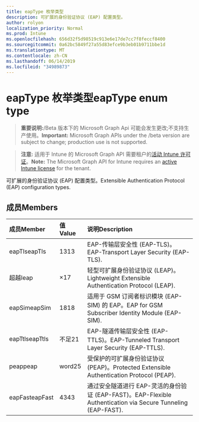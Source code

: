 ```yaml
---
title: eapType 枚举类型
description: 可扩展的身份验证协议 (EAP) 配置类型。
author: rolyon
localization_priority: Normal
ms.prod: Intune
ms.openlocfilehash: 656d32f5d98519c913e6e17de7cc7f8feccf8400
ms.sourcegitcommit: 0a62bc5849f27a55d83efce9b3eb01b9711bbe1d
ms.translationtype: MT
ms.contentlocale: zh-CN
ms.lasthandoff: 06/14/2019
ms.locfileid: "34989873"
---
```

# <a name="eaptype-enum-type"></a><span data-ttu-id="8b024-103">eapType 枚举类型</span><span class="sxs-lookup"><span data-stu-id="8b024-103">eapType enum type</span></span>

> <span data-ttu-id="8b024-104">**重要说明:**/Beta 版本下的 Microsoft Graph Api 可能会发生更改;不支持生产使用。</span><span class="sxs-lookup"><span data-stu-id="8b024-104">**Important:** Microsoft Graph APIs under the /beta version are subject to change; production use is not supported.</span></span>

> <span data-ttu-id="8b024-105">**注意:** 适用于 Intune 的 Microsoft Graph API 需要租户的[活动 Intune 许可证](https://go.microsoft.com/fwlink/?linkid=839381)。</span><span class="sxs-lookup"><span data-stu-id="8b024-105">**Note:** The Microsoft Graph API for Intune requires an [active Intune license](https://go.microsoft.com/fwlink/?linkid=839381) for the tenant.</span></span>

<span data-ttu-id="8b024-106">可扩展的身份验证协议 (EAP) 配置类型。</span><span class="sxs-lookup"><span data-stu-id="8b024-106">Extensible Authentication Protocol (EAP) configuration types.</span></span>

## <a name="members"></a><span data-ttu-id="8b024-107">成员</span><span class="sxs-lookup"><span data-stu-id="8b024-107">Members</span></span>
|<span data-ttu-id="8b024-108">成员</span><span class="sxs-lookup"><span data-stu-id="8b024-108">Member</span></span>|<span data-ttu-id="8b024-109">值</span><span class="sxs-lookup"><span data-stu-id="8b024-109">Value</span></span>|<span data-ttu-id="8b024-110">说明</span><span class="sxs-lookup"><span data-stu-id="8b024-110">Description</span></span>|
|:---|:---|:---|
|<span data-ttu-id="8b024-111">eapTls</span><span class="sxs-lookup"><span data-stu-id="8b024-111">eapTls</span></span>|<span data-ttu-id="8b024-112">13</span><span class="sxs-lookup"><span data-stu-id="8b024-112">13</span></span>|<span data-ttu-id="8b024-113">EAP-传输层安全性 (EAP-TLS)。</span><span class="sxs-lookup"><span data-stu-id="8b024-113">EAP-Transport Layer Security (EAP-TLS).</span></span>|
|<span data-ttu-id="8b024-114">超越</span><span class="sxs-lookup"><span data-stu-id="8b024-114">leap</span></span>|<span data-ttu-id="8b024-115">×</span><span class="sxs-lookup"><span data-stu-id="8b024-115">17</span></span>|<span data-ttu-id="8b024-116">轻型可扩展身份验证协议 (LEAP)。</span><span class="sxs-lookup"><span data-stu-id="8b024-116">Lightweight Extensible Authentication Protocol (LEAP).</span></span>|
|<span data-ttu-id="8b024-117">eapSim</span><span class="sxs-lookup"><span data-stu-id="8b024-117">eapSim</span></span>|<span data-ttu-id="8b024-118">18</span><span class="sxs-lookup"><span data-stu-id="8b024-118">18</span></span>|<span data-ttu-id="8b024-119">适用于 GSM 订阅者标识模块 (EAP-SIM) 的 EAP。</span><span class="sxs-lookup"><span data-stu-id="8b024-119">EAP for GSM Subscriber Identity Module (EAP-SIM).</span></span>|
|<span data-ttu-id="8b024-120">eapTtls</span><span class="sxs-lookup"><span data-stu-id="8b024-120">eapTtls</span></span>|<span data-ttu-id="8b024-121">不足</span><span class="sxs-lookup"><span data-stu-id="8b024-121">21</span></span>|<span data-ttu-id="8b024-122">EAP-隧道传输层安全性 (EAP-TTLS)。</span><span class="sxs-lookup"><span data-stu-id="8b024-122">EAP-Tunneled Transport Layer Security (EAP-TTLS).</span></span>|
|<span data-ttu-id="8b024-123">peap</span><span class="sxs-lookup"><span data-stu-id="8b024-123">peap</span></span>|<span data-ttu-id="8b024-124">word</span><span class="sxs-lookup"><span data-stu-id="8b024-124">25</span></span>|<span data-ttu-id="8b024-125">受保护的可扩展身份验证协议 (PEAP)。</span><span class="sxs-lookup"><span data-stu-id="8b024-125">Protected Extensible Authentication Protocol (PEAP).</span></span>|
|<span data-ttu-id="8b024-126">eapFast</span><span class="sxs-lookup"><span data-stu-id="8b024-126">eapFast</span></span>|<span data-ttu-id="8b024-127">43</span><span class="sxs-lookup"><span data-stu-id="8b024-127">43</span></span>|<span data-ttu-id="8b024-128">通过安全隧道进行 EAP-灵活的身份验证 (EAP-FAST)。</span><span class="sxs-lookup"><span data-stu-id="8b024-128">EAP-Flexible Authentication via Secure Tunneling (EAP-FAST).</span></span>|





